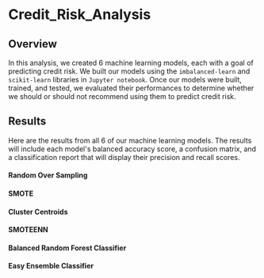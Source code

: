 # Credit_Risk_Analysis

## Overview

In this analysis, we created 6 machine learning models, each with a goal of predicting credit risk. We built our models using the `imbalanced-learn` and `scikit-learn` libraries in `Jupyter notebook`. Once our models were built, trained, and tested, we evaluated their performances to determine whether we should or should not recommend using them to predict credit risk.

## Results

Here are the results from all 6 of our machine learning models. The results will include each model's balanced accuracy score, a confusion matrix, and a classification report that will display their precision and recall scores.

#### Random Over Sampling



#### SMOTE



#### Cluster Centroids



#### SMOTEENN



#### Balanced Random Forest Classifier



#### Easy Ensemble Classifier
